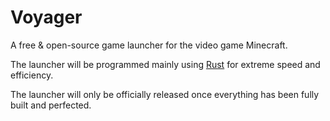 # Voyager
A free &amp; open-source game launcher for the video game Minecraft.

The launcher will be programmed mainly using [Rust](https://www.rust-lang.org/) for extreme speed and efficiency.

The launcher will only be officially released once everything has been fully built and perfected.
